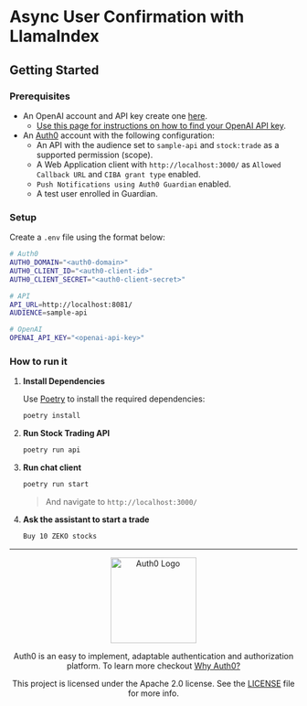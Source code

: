 # Async User Confirmation with LlamaIndex

## Getting Started

### Prerequisites

- An OpenAI account and API key create one [here](https://platform.openai.com).
  - [Use this page for instructions on how to find your OpenAI API key](https://help.openai.com/en/articles/4936850-where-do-i-find-my-openai-api-key).
- An [Auth0](https://manage.auth0.com/) account with the following configuration:
  - An API with the audience set to `sample-api` and `stock:trade` as a supported permission (scope).
  - A Web Application client with `http://localhost:3000/` as `Allowed Callback URL` and `CIBA grant type` enabled.
  - `Push Notifications using Auth0 Guardian` enabled.
  - A test user enrolled in Guardian.

### Setup

Create a `.env` file using the format below:

```sh
# Auth0
AUTH0_DOMAIN="<auth0-domain>"
AUTH0_CLIENT_ID="<auth0-client-id>"
AUTH0_CLIENT_SECRET="<auth0-client-secret>"

# API
API_URL=http://localhost:8081/
AUDIENCE=sample-api

# OpenAI
OPENAI_API_KEY="<openai-api-key>"
```

### How to run it

1.  **Install Dependencies**

    Use [Poetry](https://python-poetry.org/) to install the required dependencies:

    ```sh
    poetry install
    ```

2.  **Run Stock Trading API**

    ```sh
    poetry run api
    ```

3.  **Run chat client**

    ```sh
    poetry run start
    ```

    > And navigate to `http://localhost:3000/`

4.  **Ask the assistant to start a trade**

    ```sh
    Buy 10 ZEKO stocks
    ```

---

<p align="center">
  <picture>
    <source media="(prefers-color-scheme: light)" srcset="https://cdn.auth0.com/website/sdks/logos/auth0_light_mode.png"   width="150">
    <source media="(prefers-color-scheme: dark)" srcset="https://cdn.auth0.com/website/sdks/logos/auth0_dark_mode.png" width="150">
    <img alt="Auth0 Logo" src="https://cdn.auth0.com/website/sdks/logos/auth0_light_mode.png" width="150">
  </picture>
</p>
<p align="center">Auth0 is an easy to implement, adaptable authentication and authorization platform. To learn more checkout <a href="https://auth0.com/why-auth0">Why Auth0?</a></p>
<p align="center">
This project is licensed under the Apache 2.0 license. See the <a href="/LICENSE"> LICENSE</a> file for more info.</p>

